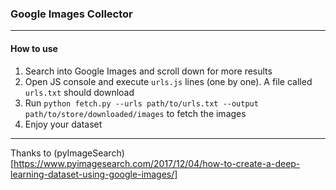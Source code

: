### Google Images Collector

---

#### How to use

1. Search into Google Images and scroll down for more results
2. Open JS console and execute `urls.js` lines (one by one). A file called `urls.txt` should download
3. Run `python fetch.py --urls path/to/urls.txt --output path/to/store/downloaded/images` to fetch the images
4. Enjoy your dataset

---

Thanks to (pyImageSearch)[https://www.pyimagesearch.com/2017/12/04/how-to-create-a-deep-learning-dataset-using-google-images/]
